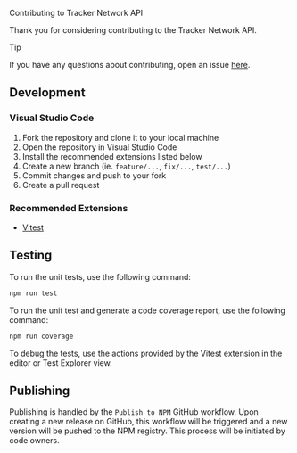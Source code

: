 Contributing to Tracker Network API

Thank you for considering contributing to the Tracker Network API.

> [!TIP]
> If you have any questions about contributing, open an issue [here](https://github.com/SanjulaGanepola/tracker-network-api/issues).

## Development

### Visual Studio Code

1. Fork the repository and clone it to your local machine
2. Open the repository in Visual Studio Code
3. Install the recommended extensions listed below
4. Create a new branch (ie. `feature/...`, `fix/...`, `test/...`)
4. Commit changes and push to your fork
5. Create a pull request

### Recommended Extensions

* [Vitest](https://marketplace.visualstudio.com/items?itemName=vitest.explorer)

## Testing

To run the unit tests, use the following command:

```sh
npm run test
```

To run the unit test and generate a code coverage report, use the following command:

```sh
npm run coverage
```

To debug the tests, use the actions provided by the Vitest extension in the editor or Test Explorer view.

## Publishing

Publishing is handled by the `Publish to NPM` GitHub workflow. Upon creating a new release on GitHub, this workflow will be triggered and a new version will be pushed to the NPM registry. This process will be initiated by code owners.